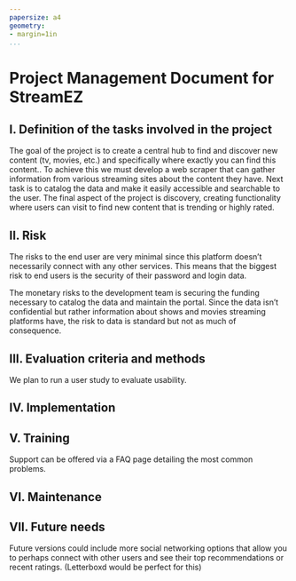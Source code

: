 ```yaml
---
papersize: a4
geometry:
- margin=1in
...
```


# Project Management Document for StreamEZ
 
## I. Definition of the tasks involved in the project

The goal of the project is to create a central hub to find and discover new content (tv, movies, etc.) and specifically where exactly you can find this content.. To achieve this we must develop a web scraper that can gather information from various streaming sites about the content they have. Next task is to catalog the data  and make it easily accessible and searchable to the user. The final aspect of the project is discovery, creating functionality where users can visit to find new content that is trending or highly rated.
 
## II. Risk

The risks to the end user are very minimal since this platform doesn’t necessarily connect with any other services. This means that the biggest risk to end users is the security of their password and login data.

The monetary risks to the development team is securing the funding necessary to catalog the data and maintain the portal. Since the data isn’t confidential but rather information about shows and movies streaming platforms have, the risk to data is standard but not as much of consequence.

## III. Evaluation criteria and methods

We plan to run a user study to evaluate usability.
 
## IV. Implementation

 
## V. Training

Support can be offered via a FAQ page detailing the most common problems.

## VI. Maintenance

 
## VII. Future needs

Future versions could include more social networking options that allow you to perhaps connect with other users and see their top recommendations or recent ratings. (Letterboxd would be perfect for this)
 
